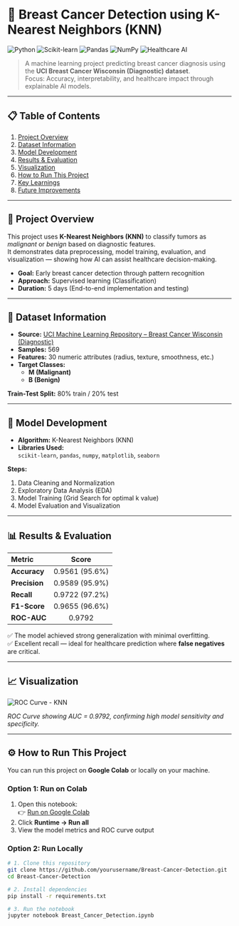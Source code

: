 # 🧠 Breast Cancer Detection using K-Nearest Neighbors (KNN)

![Python](https://img.shields.io/badge/Python-3.10-blue?logo=python)
![Scikit-learn](https://img.shields.io/badge/Scikit--learn-Model-orange?logo=scikitlearn)
![Pandas](https://img.shields.io/badge/Pandas-Data%20Processing-yellow?logo=pandas)
![NumPy](https://img.shields.io/badge/NumPy-Math%20Computations-lightgrey?logo=numpy)
![Healthcare AI](https://img.shields.io/badge/Healthcare%20AI-Biomedical%20Analytics-green)

> A machine learning project predicting breast cancer diagnosis using the **UCI Breast Cancer Wisconsin (Diagnostic) dataset**.  
> Focus: Accuracy, interpretability, and healthcare impact through explainable AI models.

---

## 📋 Table of Contents
1. [Project Overview](#project-overview)
2. [Dataset Information](#dataset-information)
3. [Model Development](#model-development)
4. [Results & Evaluation](#results--evaluation)
5. [Visualization](#visualization)
6. [How to Run This Project](#how-to-run-this-project)
7. [Key Learnings](#key-learnings)
8. [Future Improvements](#future-improvements)

---

## 🚀 Project Overview

This project uses **K-Nearest Neighbors (KNN)** to classify tumors as *malignant* or *benign* based on diagnostic features.  
It demonstrates data preprocessing, model training, evaluation, and visualization — showing how AI can assist healthcare decision-making.

- **Goal:** Early breast cancer detection through pattern recognition  
- **Approach:** Supervised learning (Classification)  
- **Duration:** 5 days (End-to-end implementation and testing)  

---

## 🧩 Dataset Information

- **Source:** [UCI Machine Learning Repository – Breast Cancer Wisconsin (Diagnostic)](https://archive.ics.uci.edu/ml/datasets/Breast+Cancer+Wisconsin+%28Diagnostic%29)
- **Samples:** 569
- **Features:** 30 numeric attributes (radius, texture, smoothness, etc.)
- **Target Classes:**  
  - **M (Malignant)**  
  - **B (Benign)**  

**Train-Test Split:** 80% train / 20% test

---

## 🧠 Model Development

- **Algorithm:** K-Nearest Neighbors (KNN)
- **Libraries Used:**  
  `scikit-learn`, `pandas`, `numpy`, `matplotlib`, `seaborn`

**Steps:**
1. Data Cleaning and Normalization  
2. Exploratory Data Analysis (EDA)  
3. Model Training (Grid Search for optimal k value)  
4. Model Evaluation and Visualization  

---

## 📊 Results & Evaluation

| Metric | Score |
|:-------|:------:|
| **Accuracy** | 0.9561 (95.6%) |
| **Precision** | 0.9589 (95.9%) |
| **Recall** | 0.9722 (97.2%) |
| **F1-Score** | 0.9655 (96.6%) |
| **ROC-AUC** | 0.9792 |

✅ The model achieved strong generalization with minimal overfitting.  
✅ Excellent recall — ideal for healthcare prediction where **false negatives** are critical.  

---

## 📈 Visualization

![ROC Curve - KNN](./97f0b62e-b0e6-456c-8f69-f6b0e60ca7da.png)

*ROC Curve showing AUC = 0.9792, confirming high model sensitivity and specificity.*

---

## ⚙️ How to Run This Project

You can run this project on **Google Colab** or locally on your machine.

### Option 1: Run on Colab
1. Open this notebook:  
   👉 [Run on Google Colab](https://colab.research.google.com/drive/1TlaEw21uaWot2h3rbGLBf_NgnZo8naCa?usp=sharing)
2. Click **Runtime → Run all**
3. View the model metrics and ROC curve output

### Option 2: Run Locally
```bash
# 1. Clone this repository
git clone https://github.com/yourusername/Breast-Cancer-Detection.git
cd Breast-Cancer-Detection

# 2. Install dependencies
pip install -r requirements.txt

# 3. Run the notebook
jupyter notebook Breast_Cancer_Detection.ipynb
